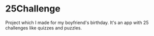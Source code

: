 # 25Challenge
Project which I made for my boyfriend's birthday. It's an app with 25 challenges like quizzes and puzzles.
